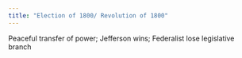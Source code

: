 ```yaml
---
title: "Election of 1800/ Revolution of 1800"
---
```

Peaceful transfer of power; Jefferson wins; Federalist lose legislative branch


